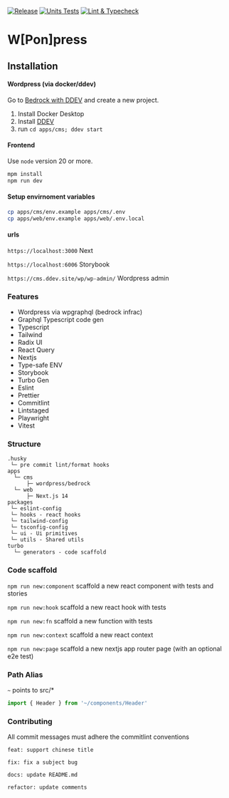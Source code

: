 [![Release](https://github.com/magicspon/sponanity/actions/workflows/release.yml/badge.svg)](https://github.com/magicspon/sponanity/actions/workflows/release.yml)
[![Units Tests](https://github.com/magicspon/sponanity/actions/workflows/test.yml/badge.svg)](https://github.com/magicspon/sponanity/actions/workflows/test.yml)
[![Lint & Typecheck](https://github.com/magicspon/sponanity/actions/workflows/lint.yml/badge.svg)](https://github.com/magicspon/sponanity/actions/workflows/lint.yml)

# W[Pon]press

## Installation

#### Wordpress (via docker/ddev)

Go to [Bedrock with DDEV](https://roots.io/bedrock/docs/bedrock-with-ddev/) and create a new project.

1. Install Docker Desktop
2. Install [DDEV](https://ddev.readthedocs.io/en/stable/)
3. run `cd apps/cms; ddev start`

#### Frontend

Use `node` version 20 or more.

```bash
mpm install
npm run dev
```

#### Setup envirnoment variables

```bash
cp apps/cms/env.example apps/cms/.env
cp apps/web/env.example apps/web/.env.local
```

#### urls

`https://localhost:3000` Next

`https://localhost:6006` Storybook

`https://cms.ddev.site/wp/wp-admin/` Wordpress admin

### Features

- Wordpress via wpgraphql (bedrock infrac)
- Graphql Typescript code gen
- Typescript
- Tailwind
- Radix UI
- React Query
- Nextjs
- Type-safe ENV
- Storybook
- Turbo Gen
- Eslint
- Prettier
- Commitlint
- Lintstaged
- Playwright
- Vitest

### Structure

```
.husky
 └─ pre commit lint/format hooks
apps
  └─ cms
      ├─ wordpress/bedrock
  └─ web
      ├─ Next.js 14
packages
 └─ eslint-config
 └─ hooks - react hooks
 └─ tailwind-config
 └─ tsconfig-config
 └─ ui - Ui primitives
 └─ utils - Shared utils
turbo
  └─ generators - code scaffold
```

### Code scaffold

`npm run new:component` scaffold a new react component with tests and stories

`npm run new:hook` scaffold a new react hook with tests

`npm run new:fn` scaffold a new function with tests

`npm run new:context` scaffold a new react context

`npm run new:page` scaffold a new nextjs app router page (with an optional e2e test)

### Path Alias

`~` points to src/\*

```javascript
import { Header } from '~/components/Header'
```

### Contributing

All commit messages must adhere the commitlint conventions

```base
feat: support chinese title

fix: fix a subject bug

docs: update README.md

refactor: update comments
```
